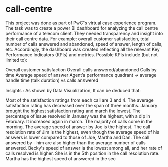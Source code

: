 # call-centre
This project was done as part of PwC's virtual case experience program. The task was to create a power BI dashboard for analyzing the call centre performance of a telecom client. They needed transparency and insight into their call centre data. For example: overall customer satisfaction, total number of calls answered and abandoned, speed of answer, length of calls, etc. Accordingly, the dashboard was created reflecting all the relevant Key Performance Indicators (KPIs) and metrics.
Possible KPIs include (but not limited to):

Overall customer satisfaction
Overall calls answered/abandoned
Calls by time
Average speed of answer
Agent’s performance quadrant -> average handle time (talk duration) vs calls answered

Insights :
As shown by Data Visualization, It can be deduced that:

Most of the satisfaction ratings from each call are 3 and 4.
The average satisfaction rating has decreased over the span of three months. January brought the highest satisfaction rating and march the lowest.
The percentage of issue resolved in January was the highest, with a dip in February. It increased again in march.
The majority of calls come in the morning.
The average speed of answer by Joe is the highest.
The call resolution rate of Jim is the highest, even though the average speed of his answers is lower compared to those of Joe, Martha and Dan. The call answered by - him are also higher than the average number of calls answered.
Becky's speed of answer is the lowest among all, and her rate of calls resolved is higher. She is in the 5th position in the call resolution rate.
Martha has the highest speed of answered in the sec
